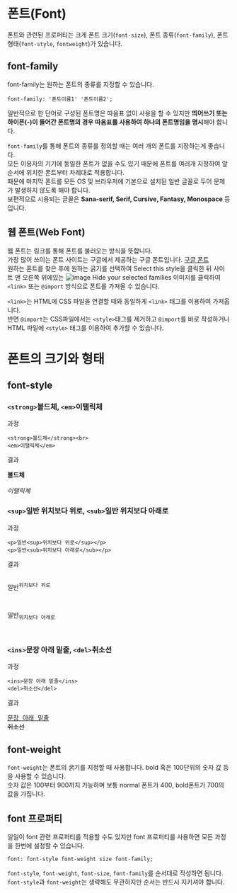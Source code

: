 # 폰트(Font)

폰트와 관련된 프로퍼티는 크게 폰트 크기(`font-size`), 폰트 종류(`font-family`), 폰트 형태(`font-style`, `fontweight`)가 있습니다.

## font-family

font-family는 원하는 폰트의 종류를 지정할 수 있습니다.

```
font-family: '폰트이름1' '폰트이름2';
```

일반적으로 한 단어로 구성된 폰트명은 따옴표 없이 사용을 할 수 있지만 **띄어쓰기 또는 하이픈(-)이 들어간 폰트명의 경우 따옴표를 사용하여 하나의 폰트명임을 명시**해야 합니다.

`font-family`를 통해 폰트의 종류를 정의할 때는 여러 개의 폰트를 지정하는게 좋습니다.<br>
모든 이용자의 기기에 동일한 폰트가 없을 수도 있기 때문에 폰트를 여러개 지정하여 앞 순서에 위치한 폰트부터 차례대로 적용합니다.<br>
때문에 마지막 폰트를 모든 OS 및 브라우저에 기본으로 설치된 일반 글꼴로 두어 문제가 발생하지 않도록 해야 합니다.<br>
보편적으로 시용되는 글꼴은 **Sana-serif, Serif, Cursive, Fantasy, Monospace** 등입니다.

## 웹 폰트(Web Font)

웹 폰트는 링크를 통해 폰트를 불러오는 방식을 뜻합니다.<br>
가장 많이 쓰이는 폰트 사이트는 구글에서 제공하는 구글 폰트입니다. [구글 폰트](https://fonts.google.com/)<br>
원하는 폰트를 찾은 후에 원하는 굵기를 선택하여 Select this style을 클릭한 뒤 사이트 맨 오른쪽 위에있는 ![image](https://user-images.githubusercontent.com/57892556/147409692-76e69541-25a9-4295-ad16-0acc80b5635f.png) Hide your selected families 이미지를 클릭하여 `<link>` 또는 `@import` 방식으로 폰트를 가져올 수 있습니다.

`<link>`는 HTML에 CSS 파일을 연결할 때와 동일하게 `<link>` 태그를 이용하여 가져옵니다.<br>
반면 `@import`는 CSS파일에서는 `<style>`태그를 제거하고 `@import`를 바로 작성하거나 HTML 파일에 `<style>` 태그를 이용하여 추가할 수 있습니다.

# 폰트의 크기와 형태

## font-style

### `<strong>`볼드체, `<em>`이탤릭체

과정
```
<strong>볼드체</strong><br>
<em>이탤릭체</em>
```

결과
<pre>
<strong>볼드체</strong><br>
<em>이탤릭체</em>
</pre>

### `<sup>`일반 위치보다 위로, `<sub>`일반 위치보다 아래로

과정
```
<p>일반<sup>위치보다 위로</sup></p>
<p>일반<sub>위치보다 아래로</sub></p>
```

결과
<pre>
<p>일반<sup>위치보다 위로</sup></p>
<p>일반<sub>위치보다 아래로</sub></p>
</pre>

### `<ins>`문장 아래 밑줄, `<del>`취소선

과정
```
<ins>문장 아래 밑줄</ins>
<del>취소선</del>
```

결과
<pre>
<ins>문장 아래 밑줄</ins>
<del>취소선</del>
</pre>

## font-weight

`font-weight`는 폰트의 굵기를 지정할 때 사용합니다. bold 혹은 100단위의 숫자 값 등을 사용할 수 있습니다.<br>
숫자 값은 100부터 900까지 가능하며 보통 normal 폰트가 400, bold폰트가 700의 값을 가집니다.

## font 프로퍼티

일일이 font 관련 프로퍼티를 적용할 수도 있지만 font 프로퍼티를 사용하면 모든 과정을 한번에 설정할 수 있습니다.

```
font: font-style font-weight size font-family;
```

`font-style`, `font-weight`, `font-size`, `font-family`를 순서대로 작성하면 됩니다.<br>
`font-style`과 `font-weight`는 생략해도 무관하지만 순서는 반드시 지키셔야 합니다.
